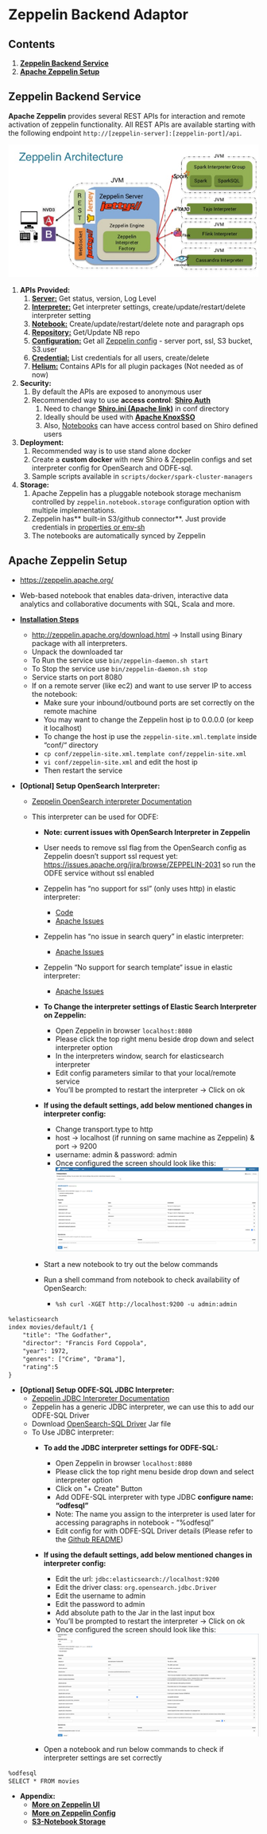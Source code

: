 # Zeppelin Backend Adaptor

## Contents

1. [**Zeppelin Backend Service**](#zeppelin-backend-service)
2. [**Apache Zeppelin Setup**](#apache-zeppelin-setup)

## Zeppelin Backend Service

**Apache Zeppelin** provides several REST APIs for interaction and remote activation of zeppelin functionality. All REST APIs are available starting with the following endpoint `http://[zeppelin-server]:[zeppelin-port]/api`.

![Zeppelin Server](images/zeppelin_architecture.png)

1. **APIs Provided:**
   1. **[Server:](http://zeppelin.apache.org/docs/0.9.0-preview1/usage/rest_api/zeppelin_server.html)** Get status, version, Log Level
   2. **[Interpreter:](http://zeppelin.apache.org/docs/0.9.0-preview1/usage/rest_api/interpreter.html)** Get interpreter settings, create/update/restart/delete interpreter setting
   3. **[Notebook:](http://zeppelin.apache.org/docs/0.9.0-preview1/usage/rest_api/notebook.html)** Create/update/restart/delete note and paragraph ops
   4. **[Repository:](http://zeppelin.apache.org/docs/0.9.0-preview1/usage/rest_api/notebook_repository.html)** Get/Update NB repo
   5. **[Configuration:](http://zeppelin.apache.org/docs/0.9.0-preview1/usage/rest_api/configuration.html)** Get all [Zeppelin config](http://zeppelin.apache.org/docs/0.9.0-preview1/setup/operation/configuration.html) - server port, ssl, S3 bucket, S3.user
   6. **[Credential:](http://zeppelin.apache.org/docs/0.9.0-preview1/usage/rest_api/credential.html)** List credentials for all users, create/delete
   7. **[Helium:](http://zeppelin.apache.org/docs/0.9.0-preview1/usage/rest_api/helium.html)** Contains APIs for all plugin packages (Not needed as of now)
2. **Security:**
   1. By default the APIs are exposed to anonymous user
   2. Recommended way to use **access control**: **[Shiro Auth](http://zeppelin.apache.org/docs/0.9.0-preview1/setup/security/shiro_authentication.html)**
      1. Need to change [**Shiro.ini (Apache link)**](http://shiro.apache.org/configuration.html#ini-sections) in conf directory
      2. Ideally should be used with [**Apache KnoxSSO**](https://knox.apache.org/books/knox-0-13-0/dev-guide.html#KnoxSSO+Integration)
      3. Also, [Notebooks](http://zeppelin.apache.org/docs/0.9.0-preview1/setup/security/notebook_authorization.html) can have access control based on Shiro defined users
3. **Deployment:**
   1. Recommended way is to use stand alone docker
   2. Create a **custom docker** with new Shiro & Zeppelin configs and set interpreter config for OpenSearch and ODFE-sql.
   3. Sample scripts available in `scripts/docker/spark-cluster-managers`
4. **Storage:**
   1. Apache Zeppelin has a pluggable notebook storage mechanism controlled by `zeppelin.notebook.storage` configuration option with multiple implementations.
   2. Zeppelin has** built-in S3/github connector**. Just provide credentials in [properties or env-sh](http://zeppelin.apache.org/docs/0.9.0-preview1/setup/storage/storage.html#notebook-storage-in-s3)
   3. The notebooks are automatically synced by Zeppelin

## **Apache Zeppelin Setup**

- https://zeppelin.apache.org/
- Web-based notebook that enables data-driven, interactive data analytics and collaborative documents with SQL, Scala and more.
- **[Installation Steps](http://zeppelin.apache.org/docs/0.9.0-preview1/quickstart/install.html)**
  - http://zeppelin.apache.org/download.html → Install using Binary package with all interpreters.
  - Unpack the downloaded tar
  - To Run the service use `bin/zeppelin-daemon.sh start`
  - To Stop the service use `bin/zeppelin-daemon.sh stop`
  - Service starts on port 8080
  - If on a remote server (like ec2) and want to use server IP to access the notebook:
    - Make sure your inbound/outbound ports are set correctly on the remote machine
    - You may want to change the Zeppelin host ip to 0.0.0.0 (or keep it localhost)
    - To change the host ip use the `zeppelin-site.xml.template` inside “conf/“ directory
    - `cp conf/zeppelin-site.xml.template conf/zeppelin-site.xml`
    - `vi conf/zeppelin-site.xml` and edit the host ip
    - Then restart the service
- **[Optional] Setup OpenSearch Interpreter:**

  - [Zeppelin OpenSearch interpreter Documentation](https://zeppelin.apache.org/docs/0.9.0-preview2/interpreter/elasticsearch.html)
  - This interpreter can be used for ODFE:

    - **Note: current issues with OpenSearch Interpreter in Zeppelin**
    - User needs to remove ssl flag from the OpenSearch config as Zeppelin doesn’t support ssl request yet: https://issues.apache.org/jira/browse/ZEPPELIN-2031 so run the ODFE service without ssl enabled
    - Zeppelin has “no support for ssl” (only uses http) in elastic interpreter:
      - [Code](https://github.com/apache/zeppelin/blob/0b8423c62ae52f3716d4bb63d60762fee6910788/elasticsearch/src/main/java/org/apache/zeppelin/elasticsearch/client/HttpBasedClient.java#L105)
      - [Apache Issues](https://issues.apache.org/jira/browse/ZEPPELIN-2031)
    - Zeppelin has “no issue in search query” in elastic interpreter:
      - [Apache Issues](https://issues.apache.org/jira/browse/ZEPPELIN-4843?jql=project%20%3D%20ZEPPELIN%20AND%20status%20%3D%20Open%20AND%20text%20~%20%22elasticsearch%22)
    - Zeppelin “No support for search template“ issue in elastic interpreter:
      - [Apache Issues](https://issues.apache.org/jira/browse/ZEPPELIN-4184?jql=project%20%3D%20ZEPPELIN%20AND%20text%20~%20%22elastic%20search%22)
    - **To Change the interpreter settings of Elastic Search Interpreter on Zeppelin:**
      - Open Zeppelin in browser `localhost:8080`
      - Please click the top right menu beside drop down and select interpreter option
      - In the interpreters window, search for elasticsearch interpreter
      - Edit config parameters similar to that your local/remote service
      - You’ll be prompted to restart the interpreter -> Click on ok
    - **If using the default settings, add below mentioned changes in interpreter config:**

      - Change transport.type to http
      - host → localhost (if running on same machine as Zeppelin) & port → 9200
      - username: admin & password: admin
      - Once configured the screen should look like this:
        ![OpenSearch Interpreter](images/opensearch-zeppelin.png)

    - Start a new notebook to try out the below commands
    - Run a shell command from notebook to check availability of OpenSearch:
      - `%sh curl -XGET http://localhost:9200 -u admin:admin`

```
%elasticsearch
index movies/default/1 {
    "title": "The Godfather",
    "director": "Francis Ford Coppola",
    "year": 1972,
    "genres": ["Crime", "Drama"],
    "rating":5
}
```

- **[Optional] Setup ODFE-SQL JDBC Interpreter:**
  - [Zeppelin JDBC Interpreter Documentation](https://zeppelin.apache.org/docs/0.9.0-preview2/interpreter/jdbc.html)
  - Zeppelin has a generic JDBC interpreter, we can use this to add our ODFE-SQL Driver
  - Download [OpenSearch-SQL Driver](https://opensearch.org/) Jar file
  - To Use JDBC interpreter:
    - **To add the JDBC interpreter settings for ODFE-SQL:**
      - Open Zeppelin in browser `localhost:8080`
      - Please click the top right menu beside drop down and select interpreter option
      - Click on "+ Create" Button
      - Add ODFE-SQL interpreter with type JDBC **configure name: “odfesql”**
      - Note: The name you assign to the interpreter is used later for accessing paragraphs in notebook - “%odfesql”
      - Edit config for with ODFE-SQL Driver details (Please refer to the [Github README](https://github.com/opensearch-project/sql/tree/main/sql-jdbc))
    - **If using the default settings, add below mentioned changes in interpreter config:**
      - Edit the url: `jdbc:elasticsearch://localhost:9200`
      - Edit the driver class: `org.opensearch.jdbc.Driver`
      - Edit the username to admin
      - Edit the password to admin
      - Add absolute path to the Jar in the last input box
      - You’ll be prompted to restart the interpreter -> Click on ok
      - Once configured the screen should look like this:
        ![SQL Interpreter](images/odfe-zeppelin.png)
        
    - Open a notebook and run below commands to check if interpreter settings are set correctly

```
%odfesql
SELECT * FROM movies
```

- **Appendix:**
  - **[More on Zeppelin UI](http://zeppelin.apache.org/docs/latest/quickstart/explore_ui.html)**
  - [**More on Zeppelin Config**](http://zeppelin.apache.org/docs/latest/setup/operation/configuration.html)
  - [**S3-Notebook Storage**](http://zeppelin.apache.org/docs/0.8.2/setup/storage/storage.html#notebook-storage-in-s3)
